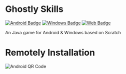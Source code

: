 # Ghostly Skills
[![Android Badge](https://i.imgur.com/7h9nggZ.png)](https://github.com/Minionguyjpro/Ghostly-Skills/releases/latest/download/Ghostly-Skills_v1.0.0.apk)
[![Windows Badge](https://i.imgur.com/K2R6ync.png)](https://github.com/Minionguyjpro/Ghostly-Skills/releases/latest/download/Ghostly-Skills_setup.exe)
[![Web Badge](https://i.imgur.com/nKCAsvE.png)](https://minionguyjpro.github.io/Ghostly-Skills/)

An Java game for Android & Windows based on Scratch
# Remotely Installation
![Android QR Code]()
